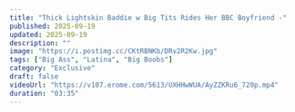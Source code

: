 ```yaml
---
title: "Thick Lightskin Baddie w Big Tits Rides Her BBC Boyfriend -"
published: 2025-09-19
updated: 2025-09-19
description: ""
image: "https://i.postimg.cc/CKtRBNKb/DRv2R2Kw.jpg"
tags: ["Big Ass", "Latina", "Big Boobs"]
category: "Exclusive"
draft: false
videoUrl: "https://v107.erome.com/5613/UXHHwWUA/AyZZKRu6_720p.mp4"
duration: "03:35"
---
```


